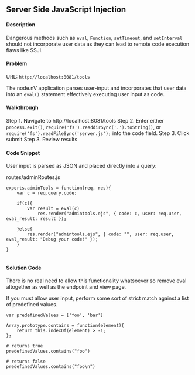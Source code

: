 ## Server Side JavaScript Injection

#### Description

Dangerous methods such as `eval`, `Function`, `setTimeout`, and `setInterval` should not incorporate user data as they can lead to remote code execution flaws like SSJI.

#### Problem

URL: `http://localhost:8081/tools`

The node.nV application parses user-input and incorporates that user data into an `eval()` statement effectively executing user input as code.

#### Walkthrough

Step 1. Navigate to http://localhost:8081/tools
Step 2. Enter either `process.exit()`, `require('fs').readdirSync('.').toString()`, or `require('fs').readFileSync('server.js');` into the code field.
Step 3. Click submit
Step 3. Review results


#### Code Snippet

User input is parsed as JSON and placed directly into a query:

routes/adminRoutes.js

```
exports.adminTools = function(req, res){
	var c = req.query.code;
	
	if(c){
		var result = eval(c)
			res.render("admintools.ejs", { code: c, user: req.user, eval_result: result });
		
	}else{
		res.render("admintools.ejs", { code: "", user: req.user, eval_result: "Debug your code!" });
	}
}


```

#### Solution Code

There is no real need to allow this functionality whatsoever so remove eval altogether as well as the endpoint and view page.

If you must allow user input, perform some sort of strict match against a list of predefined values.

```
var predefinedValues = ['foo', 'bar']

Array.prototype.contains = function(element){
    return this.indexOf(element) > -1;
};

# returns true
predefinedValues.contains("foo") 

# returns false
predefinedValues.contains("foo\n")
```